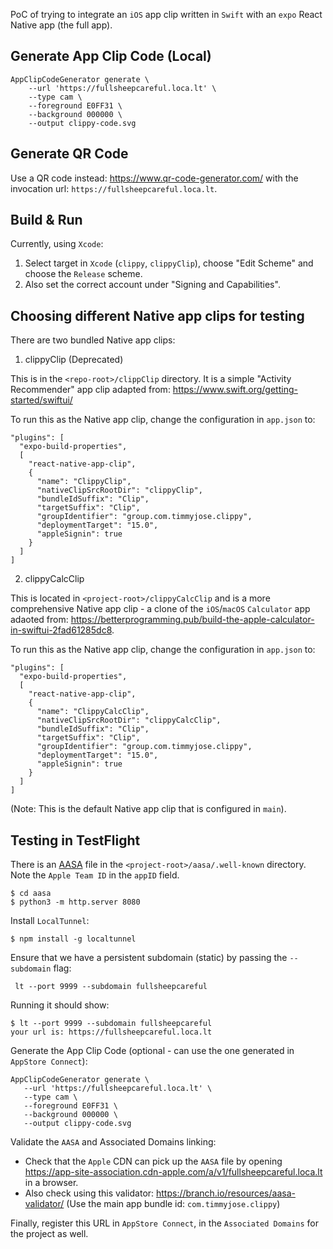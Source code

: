 PoC of trying to integrate an `iOS` app clip written in `Swift` with an `expo` React Native app (the full app).


## Generate App Clip Code (Local)

```
AppClipCodeGenerator generate \
    --url 'https://fullsheepcareful.loca.lt' \
    --type cam \
    --foreground E0FF31 \
    --background 000000 \
    --output clippy-code.svg
```


## Generate QR Code

Use a QR code instead: https://www.qr-code-generator.com/ with the invocation url: `https://fullsheepcareful.loca.lt`.


## Build & Run

Currently, using `Xcode`:

1. Select target in `Xcode` (`clippy`, `clippyClip`), choose "Edit Scheme" and choose the `Release` scheme.
2. Also set the correct account under "Signing and Capabilities".


## Choosing different Native app clips for testing

There are two bundled Native app clips:

1. clippyClip (Deprecated)

This is in the `<repo-root>/clippClip` directory. It is a simple "Activity Recommender" app clip adapted from: https://www.swift.org/getting-started/swiftui/

To run this as the Native app clip, change the configuration in `app.json` to:

````
"plugins": [
  "expo-build-properties",
  [
    "react-native-app-clip",
    {
      "name": "ClippyClip",
      "nativeClipSrcRootDir": "clippyClip",
      "bundleIdSuffix": "Clip",
      "targetSuffix": "Clip",
      "groupIdentifier": "group.com.timmyjose.clippy",
      "deploymentTarget": "15.0",
      "appleSignin": true
    }
  ]
]
````

2. clippyCalcClip

This is located in `<project-root>/clippyCalcClip` and is a more comprehensive Native app clip - a clone of the `iOS`/`macOS` `Calculator` app
adaoted from: https://betterprogramming.pub/build-the-apple-calculator-in-swiftui-2fad61285dc8.

To run this as the Native app clip, change the configuration in `app.json` to:

```
"plugins": [
  "expo-build-properties",
  [
    "react-native-app-clip",
    {
      "name": "ClippyCalcClip",
      "nativeClipSrcRootDir": "clippyCalcClip",
      "bundleIdSuffix": "Clip",
      "targetSuffix": "Clip",
      "groupIdentifier": "group.com.timmyjose.clippy",
      "deploymentTarget": "15.0",
      "appleSignin": true
    }
  ]
]

```

(Note: This is the default Native app clip that is configured in `main`).

## Testing in TestFlight

There is an [AASA](https://developer.apple.com/documentation/xcode/supporting-associated-domains) file in the `<project-root>/aasa/.well-known` directory. Note the `Apple Team ID` in the `appID` field.

```
$ cd aasa
$ python3 -m http.server 8080
```

Install `LocalTunnel`:

```
$ npm install -g localtunnel
```

Ensure that we have a persistent subdomain (static) by passing the `--subdomain` flag:

```
 lt --port 9999 --subdomain fullsheepcareful
 ```

 Running it should show:

 ```
$ lt --port 9999 --subdomain fullsheepcareful
your url is: https://fullsheepcareful.loca.lt
 ```

Generate the App Clip Code (optional - can use the one generated in `AppStore Connect`):

 ```
AppClipCodeGenerator generate \
    --url 'https://fullsheepcareful.loca.lt' \
    --type cam \
    --foreground E0FF31 \
    --background 000000 \
    --output clippy-code.svg
```

Validate the `AASA` and Associated Domains linking:

* Check that the `Apple` CDN can pick up the `AASA` file by opening https://app-site-association.cdn-apple.com/a/v1/fullsheepcareful.loca.lt in a browser.
* Also check using this validator: https://branch.io/resources/aasa-validator/
  (Use the main app bundle id: `com.timmyjose.clippy`)

Finally, register this URL in `AppStore Connect`, in the `Associated Domains` for the project as well.